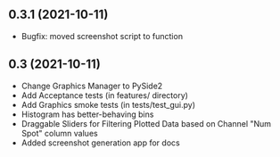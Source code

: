 ## 0.3.1 (2021-10-11)

  - Bugfix: moved screenshot script to function


## 0.3 (2021-10-11)

  - Change Graphics Manager to PySide2
  - Add Acceptance tests (in features/ directory)
  - Add Graphics smoke tests (in tests/test_gui.py)
  - Histogram has better-behaving bins
  - Draggable Sliders for Filtering Plotted Data based on Channel "Num Spot" column values
  - Added screenshot generation app for docs
